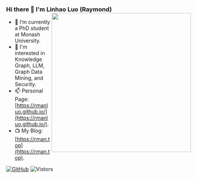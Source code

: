 ### Hi there 👋 I'm Linhao Luo (Raymond) <img align='right' src='https://github-readme-stats.vercel.app/api?username=RManLuo&show_icons=true&theme=cobalt' width='380px'>

<!--
**RManLuo/RManLuo** is a ✨ _special_ ✨ repository because its `README.md` (this file) appears on your GitHub profile.

Here are some ideas to get you started:

- 🔭 I’m currently working on ...
- 🌱 I’m currently learning ...
- 👯 I’m looking to collaborate on ...
- 🤔 I’m looking for help with ...
- 💬 Ask me about ...
- 📫 How to reach me: ...
- 😄 Pronouns: ...
- ⚡ Fun fact: ...
-->
- 🌱 I’m currently a PhD student at Monash University.
- 🔭 I'm interested in Knowledge Graph, LLM, Graph Data Mining, and Security.
- 📫 Personal Page: [https://rmanluo.github.io/](https://rmanluo.github.io/).
- 📺 My Blog: [https://rman.top](https://rman.top).

[![GitHub](https://img.shields.io/badge/GitHub-grey?logo=github)](https://github.com/RManLuo)
![Vistors](https://img.shields.io/endpoint?color=blue&label=Visitors&url=https%3A%2F%2Fhits.dwyl.com%2FRManLuo%2FRManLuo.json)

